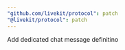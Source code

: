 ```yaml
---
"github.com/livekit/protocol": patch
"@livekit/protocol": patch
---
```


Add dedicated chat message definitino
